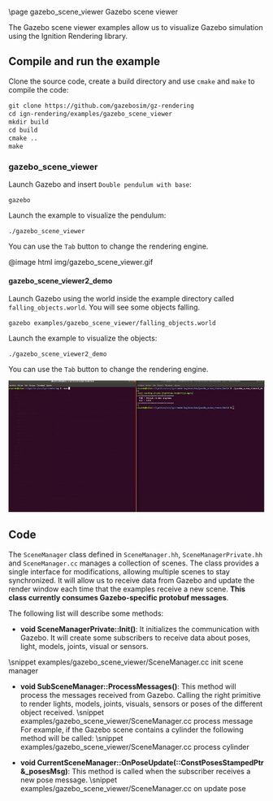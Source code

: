 \page gazebo_scene_viewer Gazebo scene viewer

The Gazebo scene viewer examples allow us to visualize Gazebo simulation using the Ignition Rendering library.

## Compile and run the example

Clone the source code, create a build directory and use `cmake` and `make` to compile the code:

```{.sh}
git clone https://github.com/gazebosim/gz-rendering
cd ign-rendering/examples/gazebo_scene_viewer
mkdir build
cd build
cmake ..
make
```

### gazebo_scene_viewer

Launch Gazebo and insert `Double pendulum with base`:

```{.sh}
gazebo
```

Launch the example to visualize the pendulum:

```{.sh}
./gazebo_scene_viewer
```

You can use the `Tab` button to change the rendering engine.

@image html img/gazebo_scene_viewer.gif

#### gazebo_scene_viewer2_demo

Launch Gazebo using the world inside the example directory called `falling_objects.world`. You will see some objects falling.

```{.sh}
gazebo examples/gazebo_scene_viewer/falling_objects.world
```

Launch the example to visualize the objects:

```{.sh}
./gazebo_scene_viewer2_demo
```

You can use the `Tab` button to change the rendering engine.

![](img/gazebo_scene_viewer2_demo.gif)

## Code

The `SceneManager` class defined in `SceneManager.hh`, `SceneManagerPrivate.hh` and `SceneManager.cc` manages a collection of scenes.
The class provides a single interface for modifications, allowing multiple scenes to stay synchronized.
It will allow us to receive data from Gazebo and update the render window each time that the examples receive a new scene. **This class currently consumes Gazebo-specific protobuf messages**.

The following list will describe some methods:

 - **void SceneManagerPrivate::Init()**: It initializes the communication with Gazebo. It will create some subscribers to receive data about poses, light, models, joints, visual or sensors.

\snippet examples/gazebo_scene_viewer/SceneManager.cc init scene manager

 - **void SubSceneManager::ProcessMessages()**: This method will process the messages received from Gazebo. Calling the right primitive to render lights, models, joints, visuals, sensors or poses of the different object received.
\snippet examples/gazebo_scene_viewer/SceneManager.cc process message
 For example, if the Gazebo scene contains a cylinder the following method will be called:
\snippet examples/gazebo_scene_viewer/SceneManager.cc process cylinder

 - **void CurrentSceneManager::OnPoseUpdate(::ConstPosesStampedPtr &_posesMsg)**: This method is called when the subscriber receives a new pose message.
\snippet examples/gazebo_scene_viewer/SceneManager.cc on update pose
